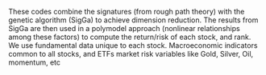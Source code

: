These codes combine the signatures (from rough path theory) with the genetic algorithm (SigGa) to achieve dimension reduction.
The results from SigGa are then used in a polymodel approach (nonlinear relationships among these factors) to compute the return/risk of each stock, and rank.
We use fundamental data unique to each stock. Macroeconomic indicators common to all stocks, and ETFs market risk variables like Gold, Silver, Oil, momentum, etc
